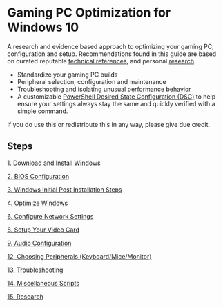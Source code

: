 # Gaming PC Optimization for Windows 10
A research and evidence based approach to optimizing your gaming PC, configuration and setup. Recommendations found in this guide are based on curated reputable [technical references](CONTENT/TECHNICAL%20REFERENCES/), and personal [research](CONTENT/RESEARCH/README.md).

 * Standardize your gaming PC builds
 * Peripheral selection, configuration and maintenance
 * Troubleshooting and isolating unusual performance behavior
 * A customizable [PowerShell Desired State Configuration (DSC)](CONTENT/DOCS/PSDSC/README.md) to help ensure your settings always stay the same and quickly verified with a simple command.

If you do use this or redistribute this in any way, please give due credit.

## Steps
[1. Download and Install Windows](CONTENT/DOCS/WINDOWS/README.md)

[2. BIOS Configuration](CONTENT/DOCS/BIOS/README.md)

[3. Windows Initial Post Installation Steps](CONTENT/DOCS/POSTINSTALL/README.md)

[4. Optimize Windows](CONTENT/DOCS/SERVICES/README.md)

[6. Configure Network Settings](CONTENT/DOCS/NETWORK/README.md)

[8. Setup Your Video Card](CONTENT/DOCS/VIDEOCARD/README.md)

[9. Audio Configuration](CONTENT/DOCS/AUDIO/README.md)

[12. Choosing Peripherals (Keyboard/Mice/Monitor)](CONTENT/DOCS/PERIPHERALS/README.md)

[13. Troubleshooting](CONTENT/TROUBLESHOOTING/README.md)

[14. Miscellaneous Scripts](CONTENT/SCRIPTS/README.md)

[15. Research](CONTENT/RESEARCH/README.md)

